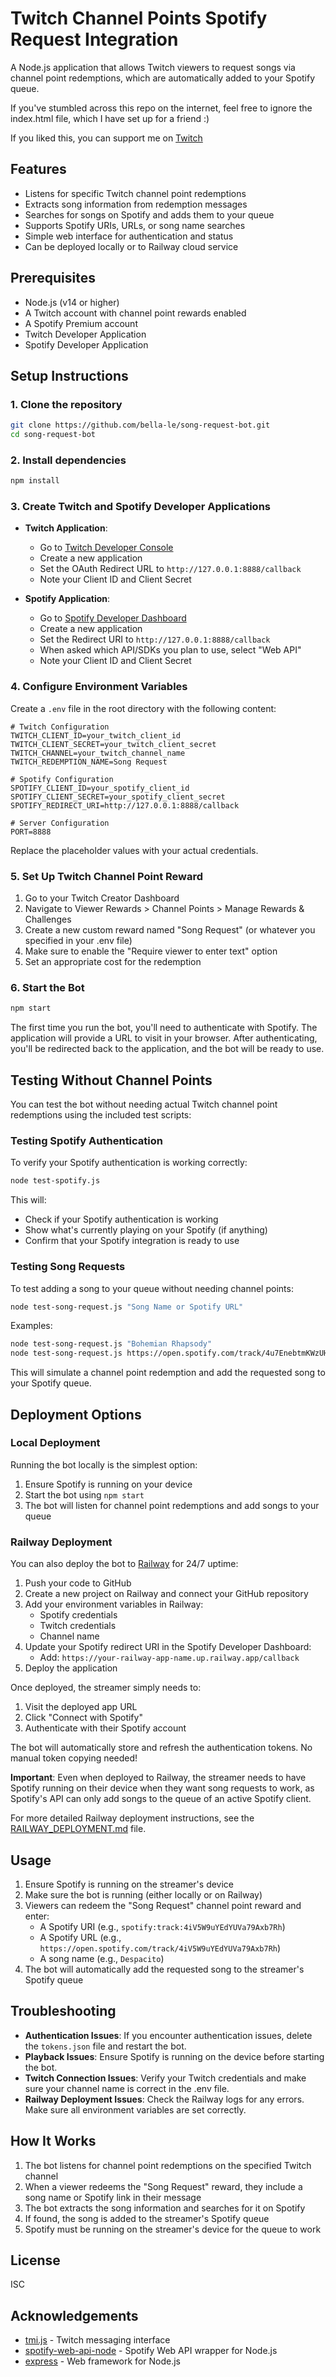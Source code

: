 # Twitch Channel Points Spotify Request Integration

A Node.js application that allows Twitch viewers to request songs via channel point redemptions, which are automatically added to your Spotify queue.

If you've stumbled across this repo on the internet, feel free to ignore the index.html file, which I have set up for a friend :)

If you liked this, you can support me on [Twitch](https://twitch.tv/7decibel)

## Features

- Listens for specific Twitch channel point redemptions
- Extracts song information from redemption messages
- Searches for songs on Spotify and adds them to your queue
- Supports Spotify URIs, URLs, or song name searches
- Simple web interface for authentication and status
- Can be deployed locally or to Railway cloud service

## Prerequisites

- Node.js (v14 or higher)
- A Twitch account with channel point rewards enabled
- A Spotify Premium account
- Twitch Developer Application
- Spotify Developer Application

## Setup Instructions

### 1. Clone the repository

```bash
git clone https://github.com/bella-le/song-request-bot.git
cd song-request-bot
```

### 2. Install dependencies

```bash
npm install
```

### 3. Create Twitch and Spotify Developer Applications

- **Twitch Application**:
  - Go to [Twitch Developer Console](https://dev.twitch.tv/console/apps)
  - Create a new application
  - Set the OAuth Redirect URL to `http://127.0.0.1:8888/callback`
  - Note your Client ID and Client Secret

- **Spotify Application**:
  - Go to [Spotify Developer Dashboard](https://developer.spotify.com/dashboard)
  - Create a new application
  - Set the Redirect URI to `http://127.0.0.1:8888/callback`
  - When asked which API/SDKs you plan to use, select "Web API"
  - Note your Client ID and Client Secret

### 4. Configure Environment Variables

Create a `.env` file in the root directory with the following content:

```
# Twitch Configuration
TWITCH_CLIENT_ID=your_twitch_client_id
TWITCH_CLIENT_SECRET=your_twitch_client_secret
TWITCH_CHANNEL=your_twitch_channel_name
TWITCH_REDEMPTION_NAME=Song Request

# Spotify Configuration
SPOTIFY_CLIENT_ID=your_spotify_client_id
SPOTIFY_CLIENT_SECRET=your_spotify_client_secret
SPOTIFY_REDIRECT_URI=http://127.0.0.1:8888/callback

# Server Configuration
PORT=8888
```

Replace the placeholder values with your actual credentials.

### 5. Set Up Twitch Channel Point Reward

1. Go to your Twitch Creator Dashboard
2. Navigate to Viewer Rewards > Channel Points > Manage Rewards & Challenges
3. Create a new custom reward named "Song Request" (or whatever you specified in your .env file)
4. Make sure to enable the "Require viewer to enter text" option
5. Set an appropriate cost for the redemption

### 6. Start the Bot

```bash
npm start
```

The first time you run the bot, you'll need to authenticate with Spotify. The application will provide a URL to visit in your browser. After authenticating, you'll be redirected back to the application, and the bot will be ready to use.

## Testing Without Channel Points

You can test the bot without needing actual Twitch channel point redemptions using the included test scripts:

### Testing Spotify Authentication

To verify your Spotify authentication is working correctly:

```bash
node test-spotify.js
```

This will:
- Check if your Spotify authentication is working
- Show what's currently playing on your Spotify (if anything)
- Confirm that your Spotify integration is ready to use

### Testing Song Requests

To test adding a song to your queue without needing channel points:

```bash
node test-song-request.js "Song Name or Spotify URL"
```

Examples:
```bash
node test-song-request.js "Bohemian Rhapsody"
node test-song-request.js https://open.spotify.com/track/4u7EnebtmKWzUH433cf5Qv
```

This will simulate a channel point redemption and add the requested song to your Spotify queue.

## Deployment Options

### Local Deployment

Running the bot locally is the simplest option:

1. Ensure Spotify is running on your device
2. Start the bot using `npm start`
3. The bot will listen for channel point redemptions and add songs to your queue

### Railway Deployment

You can also deploy the bot to [Railway](https://railway.app/) for 24/7 uptime:

1. Push your code to GitHub
2. Create a new project on Railway and connect your GitHub repository
3. Add your environment variables in Railway:
   - Spotify credentials
   - Twitch credentials
   - Channel name
4. Update your Spotify redirect URI in the Spotify Developer Dashboard:
   - Add: `https://your-railway-app-name.up.railway.app/callback`
5. Deploy the application

Once deployed, the streamer simply needs to:
1. Visit the deployed app URL
2. Click "Connect with Spotify"
3. Authenticate with their Spotify account

The bot will automatically store and refresh the authentication tokens. No manual token copying needed!

**Important**: Even when deployed to Railway, the streamer needs to have Spotify running on their device when they want song requests to work, as Spotify's API can only add songs to the queue of an active Spotify client.

For more detailed Railway deployment instructions, see the [RAILWAY_DEPLOYMENT.md](RAILWAY_DEPLOYMENT.md) file.

## Usage

1. Ensure Spotify is running on the streamer's device
2. Make sure the bot is running (either locally or on Railway)
3. Viewers can redeem the "Song Request" channel point reward and enter:
   - A Spotify URI (e.g., `spotify:track:4iV5W9uYEdYUVa79Axb7Rh`)
   - A Spotify URL (e.g., `https://open.spotify.com/track/4iV5W9uYEdYUVa79Axb7Rh`)
   - A song name (e.g., `Despacito`)
4. The bot will automatically add the requested song to the streamer's Spotify queue

## Troubleshooting

- **Authentication Issues**: If you encounter authentication issues, delete the `tokens.json` file and restart the bot.
- **Playback Issues**: Ensure Spotify is running on the device before starting the bot.
- **Twitch Connection Issues**: Verify your Twitch credentials and make sure your channel name is correct in the .env file.
- **Railway Deployment Issues**: Check the Railway logs for any errors. Make sure all environment variables are set correctly.

## How It Works

1. The bot listens for channel point redemptions on the specified Twitch channel
2. When a viewer redeems the "Song Request" reward, they include a song name or Spotify link in their message
3. The bot extracts the song information and searches for it on Spotify
4. If found, the song is added to the streamer's Spotify queue
5. Spotify must be running on the streamer's device for the queue to work

## License

ISC

## Acknowledgements

- [tmi.js](https://github.com/tmijs/tmi.js) - Twitch messaging interface
- [spotify-web-api-node](https://github.com/thelinmichael/spotify-web-api-node) - Spotify Web API wrapper for Node.js
- [express](https://expressjs.com/) - Web framework for Node.js
